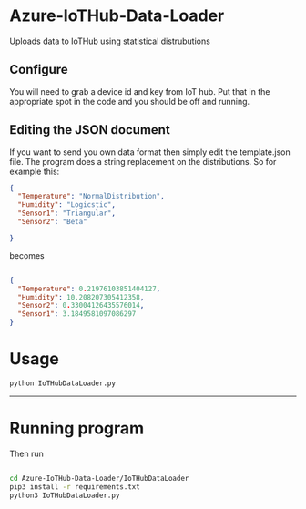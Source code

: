 # Azure-IoTHub-Data-Loader
Uploads data to IoTHub using statistical distrubutions

## Configure
You will need to grab a device id and key from IoT hub.  Put that in the appropriate spot in the code and you should be off and running.

## Editing the JSON document
If you want to send you own data format then simply edit the template.json file.
The program does a string replacement on the distributions.  So for example this:
```json
{
  "Temperature": "NormalDistribution",
  "Humidity": "Logicstic",
  "Sensor1": "Triangular",
  "Sensor2": "Beta"

}
```
becomes
```json

{
  "Temperature": 0.21976103851404127, 
  "Humidity": 10.208207305412358, 
  "Sensor2": 0.33004126435576014, 
  "Sensor1": 3.1849581097086297
}
```
# Usage
```sh
python IoTHubDataLoader.py
```

---
# Running program


Then run

```sh

cd Azure-IoTHub-Data-Loader/IoTHubDataLoader
pip3 install -r requirements.txt
python3 IoTHubDataLoader.py

```